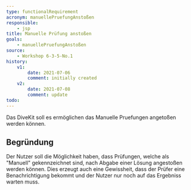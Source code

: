 ```yaml
---
type: functionalRequirement
acronym: manuellePruefungAnstoßen
responsible: 
    - jsp
title: Manuelle Prüfung anstoßen
goals: 
    - manuellePruefungAnstoßen
source:
    - Workshop 6-3-5-No.1
history:
    v1:
        date: 2021-07-06
        comment: initially created
    v2:
        date: 2021-07-08
        comment: update
todo: 
---
```



Das DiveKit soll es ermöglichen das Manuelle Pruefungen angetoßen werden können.

## Begründung

Der Nutzer soll die Möglichkeit haben, dass Prüfungen, welche als "Manuell" gekennzeichnet sind, nach
Abgabe einer Lösung angestoßen werden können. Dies erzeugt auch eine Gewissheit, dass der Prüfer eine
Benachrichtigung bekommt und der Nutzer nur noch auf das Ergebniss warten muss.
